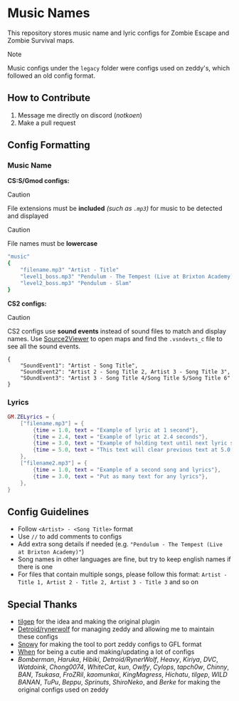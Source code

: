 
# Music Names

This repository stores music name and lyric configs for Zombie Escape and Zombie Survival maps.

> [!NOTE]
> Music configs under the `legacy` folder were configs used on zeddy's, which followed an old config format.

## How to Contribute

1. Message me directly on discord (*notkoen*)
2. Make a pull request

## Config Formatting

### Music Name

**CS:S/Gmod configs:**

> [!CAUTION]
> File extensions must be **included** *(such as `.mp3`)* for music to be detected and displayed

> [!CAUTION]
> File names must be **lowercase**

```yaml
"music"
{
    "filename.mp3" "Artist - Title"
    "level1_boss.mp3" "Pendulum - The Tempest (Live at Brixton Academy)"
    "level2_boss.mp3" "Pendulum - Slam"
}
```

**CS2 configs:**

> [!CAUTION]
> CS2 configs use **sound events** instead of sound files to match and display names. Use [Source2Viewer](https://valveresourceformat.github.io/) to open maps and find the `.vsndevts_c` file to see all the sound events.

```jsonc
{
    "SoundEvent1": "Artist - Song Title",
    "SoundEvent2": "Artist 2 - Song Title 2, Artist 3 - Song Title 3",
    "SOundEvent3": "Artist 3 - Song Title 4/Song Title 5/Song Title 6"
}
```

### Lyrics

```lua
GM.ZELyrics = {
    ["filename.mp3"] = {
        {time = 1.0, text = "Example of lyric at 1 second"},
        {time = 2.4, text = "Example of lyric at 2.4 seconds"},
        {time = 3.0, text = "Example of holding text until next lyric shows up", autohold = true},
        {time = 5.0, text = "This text will clear previous text at 5.0 seconds,"},
    },
    ["filename2.mp3"] = {
        {time = 1.0, text = "Example of a second song and lyrics"},
        {time = 3.0, text = "Put as many text for any lyrics"},
    },
}
```

## Config Guidelines

- Follow `<Artist> - <Song Title>` format
- Use `//` to add comments to configs
- Add extra song details if needed (e.g. `"Pendulum - The Tempest (Live at Brixton Academy)"`)
- Song names in other languages are fine, but try to keep english names if there is one
- For files that contain multiple songs, please follow this format: `Artist - Title 1, Artist 2 - Title 2, Artist 3 - Title 3` and so on

## Special Thanks

- [tilgep](https://github.com/tilgep) for the idea and making the original plugin
- [Detroid/rynerwolf](https://github.com/RynerWolf) for managing zeddy and allowing me to maintain these configs
- [Snowy](https://github.com/snorux) for making the tool to port zeddy configs to GFL format
- [When](https://github.com/whennya) for being a cutie and making/updating a lot of configs
- *Bomberman*, *Haruka*, *Hibiki*, *Detroid/RynerWolf*, *Heavy*, *Kiriya*, *DVC*, *Watdoink*, *Chong0074*, *WhiteCat*, *kun*, *Owlfy*, *Cylops*, *tapch0w*, *Chinny*, *BAN*, *Tsukasa*, *FroZRil*, *kaomunkai*, *KingMagress*, *Hichatu*, *tilgep*, *WILD BANAN*, *TuPu*, *Beppu*, *Sprinuts*, *ShiroNeko*, and *Berke* for making the original configs used on zeddy
